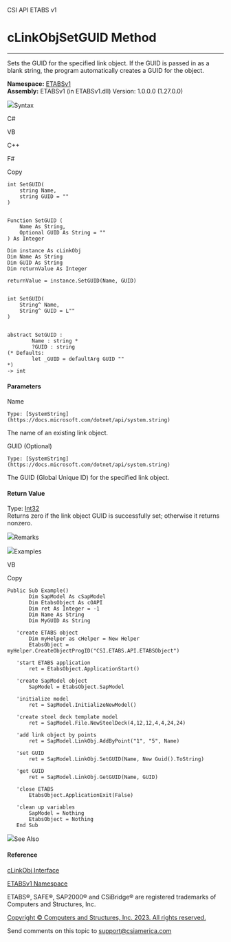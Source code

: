 ﻿

CSI API ETABS v1

# cLinkObjSetGUID Method  
  
---  
  
Sets the GUID for the specified link object. If the GUID is passed in as a
blank string, the program automatically creates a GUID for the object.

**Namespace:** [ETABSv1](2780f1b8-2033-5289-2298-1cdb2a7508d9.htm)  
**Assembly:** ETABSv1 (in ETABSv1.dll) Version: 1.0.0.0 (1.27.0.0)

![](../icons/SectionExpanded.png)Syntax

C#

VB

C++

F#

Copy

    
    
    int SetGUID(
    	string Name,
    	string GUID = ""
    )
    
    
    Function SetGUID ( 
    	Name As String,
    	Optional GUID As String = ""
    ) As Integer
    
    Dim instance As cLinkObj
    Dim Name As String
    Dim GUID As String
    Dim returnValue As Integer
    
    returnValue = instance.SetGUID(Name, GUID)
    
    
    int SetGUID(
    	String^ Name, 
    	String^ GUID = L""
    )
    
    
    abstract SetGUID : 
            Name : string * 
            ?GUID : string 
    (* Defaults:
            let _GUID = defaultArg GUID ""
    *)
    -> int 
    

#### Parameters

Name

    Type: [SystemString](https://docs.microsoft.com/dotnet/api/system.string)  
The name of an existing link object.

GUID (Optional)

    Type: [SystemString](https://docs.microsoft.com/dotnet/api/system.string)  
The GUID (Global Unique ID) for the specified link object.

#### Return Value

Type: [Int32](https://docs.microsoft.com/dotnet/api/system.int32)  
Returns zero if the link object GUID is successfully set; otherwise it returns
nonzero.

![](../icons/SectionExpanded.png)Remarks

![](../icons/SectionExpanded.png)Examples

VB

Copy

    
    
    Public Sub Example()
           Dim SapModel As cSapModel
           Dim EtabsObject As cOAPI
           Dim ret As Integer = -1
           Dim Name As String
           Dim MyGUID As String
    
       'create ETABS object
           Dim myHelper as cHelper = New Helper
           EtabsObject = myHelper.CreateObjectProgID("CSI.ETABS.API.ETABSObject")
    
       'start ETABS application
           ret = EtabsObject.ApplicationStart()
    
       'create SapModel object
           SapModel = EtabsObject.SapModel
    
       'initialize model
           ret = SapModel.InitializeNewModel()
    
       'create steel deck template model
           ret = SapModel.File.NewSteelDeck(4,12,12,4,4,24,24)
    
       'add link object by points
           ret = SapModel.LinkObj.AddByPoint("1", "5", Name)
    
       'set GUID
           ret = SapModel.LinkObj.SetGUID(Name, New Guid().ToString)
    
       'get GUID
           ret = SapModel.LinkObj.GetGUID(Name, GUID)
    
       'close ETABS
           EtabsObject.ApplicationExit(False)
    
       'clean up variables
           SapModel = Nothing
           EtabsObject = Nothing
       End Sub

![](../icons/SectionExpanded.png)See Also

#### Reference

[cLinkObj Interface](de8a4ec7-1e74-f9b5-385e-f8c0db74b8f6.htm)

[ETABSv1 Namespace](2780f1b8-2033-5289-2298-1cdb2a7508d9.htm)

ETABS®, SAFE®, SAP2000® and CSiBridge® are registered trademarks of Computers
and Structures, Inc.  

[Copyright © Computers and Structures, Inc. 2023. All rights
reserved.](http://www.csiamerica.com)

Send comments on this topic to
[support@csiamerica.com](mailto:support%40csiamerica.com?Subject=CSI%20API%20ETABS%20v1)

